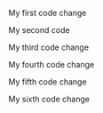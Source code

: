 My first code change

My second code

My third code change

My fourth code change

My fifth code change

My sixth code change
